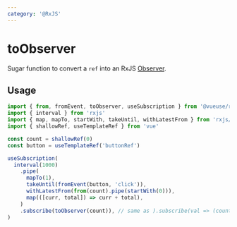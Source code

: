 ```yaml
---
category: '@RxJS'
---
```


# toObserver

Sugar function to convert a `ref` into an RxJS [Observer](https://rxjs.dev/guide/observer).

## Usage

<!-- TODO: import rxjs error if enable twoslash -->

```ts no-twoslash
import { from, fromEvent, toObserver, useSubscription } from '@vueuse/rxjs'
import { interval } from 'rxjs'
import { map, mapTo, startWith, takeUntil, withLatestFrom } from 'rxjs/operators'
import { shallowRef, useTemplateRef } from 'vue'

const count = shallowRef(0)
const button = useTemplateRef('buttonRef')

useSubscription(
  interval(1000)
    .pipe(
      mapTo(1),
      takeUntil(fromEvent(button, 'click')),
      withLatestFrom(from(count).pipe(startWith(0))),
      map(([curr, total]) => curr + total),
    )
    .subscribe(toObserver(count)), // same as ).subscribe(val => (count.value = val))
)
```
